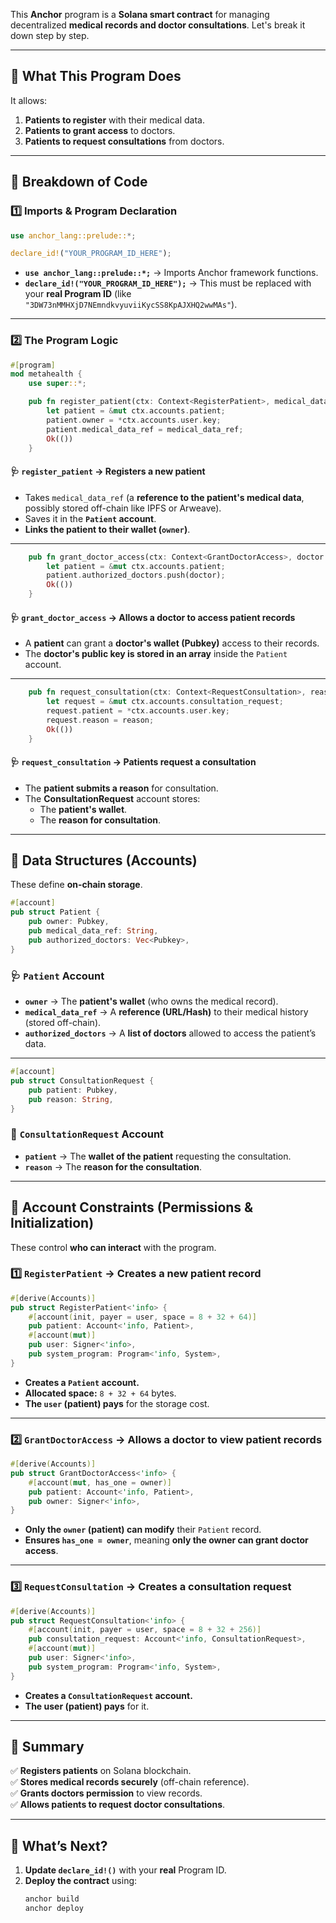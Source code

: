 This **Anchor** program is a **Solana smart contract** for managing decentralized **medical records and doctor consultations**. Let's break it down step by step.  

---

## **📌 What This Program Does**
It allows:
1. **Patients to register** with their medical data.  
2. **Patients to grant access** to doctors.  
3. **Patients to request consultations** from doctors.  

---

## **📌 Breakdown of Code**
### **1️⃣ Imports & Program Declaration**
```rust
use anchor_lang::prelude::*;

declare_id!("YOUR_PROGRAM_ID_HERE");
```
- **`use anchor_lang::prelude::*;`** → Imports Anchor framework functions.  
- **`declare_id!("YOUR_PROGRAM_ID_HERE");`** → This must be replaced with your **real Program ID** (like `"3DW73nMMHXjD7NEmndkvyuviiKycSS8KpAJXHQ2wwMAs"`).  

---

### **2️⃣ The Program Logic**
```rust
#[program]
mod metahealth {
    use super::*;

    pub fn register_patient(ctx: Context<RegisterPatient>, medical_data_ref: String) -> Result<()> {
        let patient = &mut ctx.accounts.patient;
        patient.owner = *ctx.accounts.user.key;
        patient.medical_data_ref = medical_data_ref;
        Ok(())
    }
```
#### **🩺 `register_patient` → Registers a new patient**
- Takes `medical_data_ref` (a **reference to the patient's medical data**, possibly stored off-chain like IPFS or Arweave).
- Saves it in the **`Patient` account**.
- **Links the patient to their wallet (`owner`)**.

---
```rust
    pub fn grant_doctor_access(ctx: Context<GrantDoctorAccess>, doctor: Pubkey) -> Result<()> {
        let patient = &mut ctx.accounts.patient;
        patient.authorized_doctors.push(doctor);
        Ok(())
    }
```
#### **🩺 `grant_doctor_access` → Allows a doctor to access patient records**
- A **patient** can grant a **doctor's wallet (Pubkey)** access to their records.
- The **doctor's public key is stored in an array** inside the `Patient` account.

---
```rust
    pub fn request_consultation(ctx: Context<RequestConsultation>, reason: String) -> Result<()> {
        let request = &mut ctx.accounts.consultation_request;
        request.patient = *ctx.accounts.user.key;
        request.reason = reason;
        Ok(())
    }
```
#### **🩺 `request_consultation` → Patients request a consultation**
- The **patient submits a reason** for consultation.
- The **ConsultationRequest** account stores:
  - The **patient's wallet**.
  - The **reason for consultation**.

---

## **📌 Data Structures (Accounts)**
These define **on-chain storage**.

```rust
#[account]
pub struct Patient {
    pub owner: Pubkey,
    pub medical_data_ref: String,
    pub authorized_doctors: Vec<Pubkey>,
}
```
### **🩺 `Patient` Account**
- **`owner`** → The **patient's wallet** (who owns the medical record).  
- **`medical_data_ref`** → A **reference (URL/Hash)** to their medical history (stored off-chain).  
- **`authorized_doctors`** → A **list of doctors** allowed to access the patient’s data.

---
```rust
#[account]
pub struct ConsultationRequest {
    pub patient: Pubkey,
    pub reason: String,
}
```
### **📄 `ConsultationRequest` Account**
- **`patient`** → The **wallet of the patient** requesting the consultation.  
- **`reason`** → The **reason for the consultation**.

---

## **📌 Account Constraints (Permissions & Initialization)**  
These control **who can interact** with the program.

### **1️⃣ `RegisterPatient` → Creates a new patient record**
```rust
#[derive(Accounts)]
pub struct RegisterPatient<'info> {
    #[account(init, payer = user, space = 8 + 32 + 64)]
    pub patient: Account<'info, Patient>,
    #[account(mut)]
    pub user: Signer<'info>,
    pub system_program: Program<'info, System>,
}
```
- **Creates a `Patient` account.**  
- **Allocated space:** `8 + 32 + 64` bytes.  
- **The `user` (patient) pays** for the storage cost.

---

### **2️⃣ `GrantDoctorAccess` → Allows a doctor to view patient records**
```rust
#[derive(Accounts)]
pub struct GrantDoctorAccess<'info> {
    #[account(mut, has_one = owner)]
    pub patient: Account<'info, Patient>,
    pub owner: Signer<'info>,
}
```
- **Only the `owner` (patient) can modify** their `Patient` record.  
- **Ensures `has_one = owner`**, meaning **only the owner can grant doctor access**.

---

### **3️⃣ `RequestConsultation` → Creates a consultation request**
```rust
#[derive(Accounts)]
pub struct RequestConsultation<'info> {
    #[account(init, payer = user, space = 8 + 32 + 256)]
    pub consultation_request: Account<'info, ConsultationRequest>,
    #[account(mut)]
    pub user: Signer<'info>,
    pub system_program: Program<'info, System>,
}
```
- **Creates a `ConsultationRequest` account.**  
- **The user (patient) pays** for it.  

---

## **📌 Summary**
✅ **Registers patients** on Solana blockchain.  
✅ **Stores medical records securely** (off-chain reference).  
✅ **Grants doctors permission** to view records.  
✅ **Allows patients to request doctor consultations**.  

---

## **📌 What’s Next?**
1. **Update `declare_id!()`** with your **real** Program ID.
2. **Deploy the contract** using:
   ```sh
   anchor build
   anchor deploy
   ```
